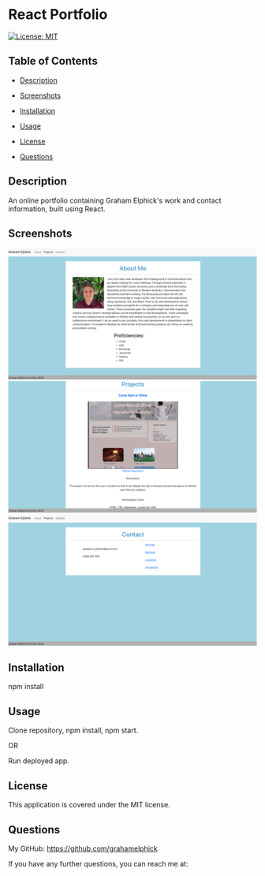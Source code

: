 # React Portfolio

[![License: MIT](https://img.shields.io/badge/License-MIT-yellow.svg)](https://opensource.org/licenses/MIT)

## Table of Contents
* [Description](#description)

* [Screenshots](#screenshots)

* [Installation](#installation)

* [Usage](#usage)

* [License](#license)

* [Questions](#questions)


## Description
An online portfolio containing Graham Elphick's work and contact information, built using React.

## Screenshots
<img src="./react-portfolio/src/assets/app-screenshots/about.png" alt="About Me page">
<img src="./react-portfolio/src/assets/app-screenshots/project.png" alt="Projects page">
<img src="./react-portfolio/src/assets/app-screenshots/contact.png" alt="Contact page">

## Installation
npm install

## Usage
Clone repository, npm install, npm start.

OR

Run deployed app.

## License
This application is covered under the MIT license.

## Questions
My GitHub: https://github.com/grahamelphick

If you have any further questions, you can reach me at: 
